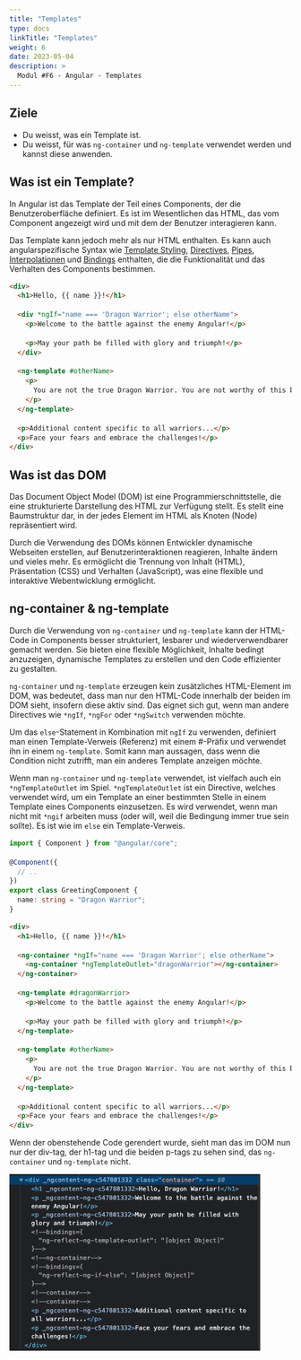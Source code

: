 ```yaml
---
title: "Templates"
type: docs
linkTitle: "Templates"
weight: 6
date: 2023-05-04
description: >
  Modul #F6 - Angular - Templates
---
```


## Ziele

- Du weisst, was ein Template ist.
- Du weisst, für was `ng-container` und `ng-template` verwendet werden und kannst diese anwenden.

## Was ist ein Template?

In Angular ist das Template der Teil eines Components, der die Benutzeroberfläche definiert. Es ist im Wesentlichen das HTML, das vom Component angezeigt wird und mit dem der Benutzer interagieren kann.

Das Template kann jedoch mehr als nur HTML enthalten. Es kann auch angularspezifische Syntax wie
[Template Styling](../02_6_stylesheet#template-styling), [Directives](../02_8_directives), [Pipes](../03_2_pipes),
[Interpolationen](../03_1_data-binding#interpolation) und [Bindings](../03_1_data-binding) enthalten, die die Funktionalität und das Verhalten des Components bestimmen.

```html
<div>
  <h1>Hello, {{ name }}!</h1>

  <div *ngIf="name === 'Dragon Warrior'; else otherName">
    <p>Welcome to the battle against the enemy Angular!</p>

    <p>May your path be filled with glory and triumph!</p>
  </div>

  <ng-template #otherName>
    <p>
      You are not the true Dragon Warrior. You are not worthy of this battle.
    </p>
  </ng-template>

  <p>Additional content specific to all warriors...</p>
  <p>Face your fears and embrace the challenges!</p>
</div>
```

## Was ist das DOM

Das Document Object Model (DOM) ist eine Programmierschnittstelle, die eine strukturierte Darstellung des HTML zur Verfügung stellt. Es stellt eine Baumstruktur dar, in der jedes Element im HTML als Knoten (Node) repräsentiert wird.

Durch die Verwendung des DOMs können Entwickler dynamische Webseiten erstellen, auf Benutzerinteraktionen reagieren, Inhalte ändern und vieles mehr. Es ermöglicht die Trennung von Inhalt (HTML), Präsentation (CSS) und Verhalten (JavaScript), was eine flexible und interaktive Webentwicklung ermöglicht.

## ng-container & ng-template

Durch die Verwendung von `ng-container` und `ng-template` kann der HTML-Code in Components besser strukturiert, lesbarer und wiederverwendbarer gemacht werden. Sie bieten eine flexible Möglichkeit, Inhalte bedingt anzuzeigen, dynamische Templates zu erstellen und den Code effizienter zu gestalten.

`ng-container` und `ng-template` erzeugen kein zusätzliches HTML-Element im DOM, was bedeutet, dass man nur den HTML-Code innerhalb der beiden im DOM sieht, insofern diese aktiv sind.
Das eignet sich gut, wenn man andere Directives wie `*ngIf`, `*ngFor` oder `*ngSwitch` verwenden möchte.

Um das `else`-Statement in Kombination mit `ngIf` zu verwenden, definiert man einen Template-Verweis (Referenz) mit einem #-Präfix und verwendet ihn in einem `ng-template`. Somit kann man aussagen, dass wenn die Condition nicht zutrifft, man ein anderes Template anzeigen möchte.

Wenn man `ng-container` und `ng-template` verwendet, ist vielfach auch ein `*ngTemplateOutlet` im Spiel. `*ngTemplateOutlet` ist ein Directive, welches verwendet wird, um ein Template an einer bestimmten Stelle in einem Template eines Components einzusetzen. Es wird verwendet, wenn man nicht mit `*ngif` arbeiten muss (oder will, weil die Bedingung immer true sein sollte). Es ist wie im `else` ein Template-Verweis.

```typescript
import { Component } from "@angular/core";

@Component({
  // ..
})
export class GreetingComponent {
  name: string = "Dragon Warrior";
}
```

```html
<div>
  <h1>Hello, {{ name }}!</h1>

  <ng-container *ngIf="name === 'Dragon Warrior'; else otherName">
    <ng-container *ngTemplateOutlet="dragonWarrior"></ng-container>
  </ng-container>

  <ng-template #dragonWarrior>
    <p>Welcome to the battle against the enemy Angular!</p>

    <p>May your path be filled with glory and triumph!</p>
  </ng-template>

  <ng-template #otherName>
    <p>
      You are not the true Dragon Warrior. You are not worthy of this battle.
    </p>
  </ng-template>

  <p>Additional content specific to all warriors...</p>
  <p>Face your fears and embrace the challenges!</p>
</div>
```

Wenn der obenstehende Code gerendert wurde, sieht man das im DOM nun nur der div-tag, der h1-tag und die beiden p-tags zu sehen sind, das `ng-container` und `ng-template` nicht.

![DOM](images/template-dom.png)
